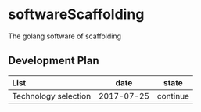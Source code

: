# softwareScaffolding
The golang  software of scaffolding
##   Development Plan
|   List   |   date    |   state  |
|:------------------|:--------:|-------|
| Technology selection | 2017-07-25 | continue |

